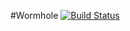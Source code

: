 #Wormhole [![Build Status](https://travis-ci.com/diegosperes/wormhole.svg?branch=master)](https://travis-ci.com/diegosperes/wormhole)
